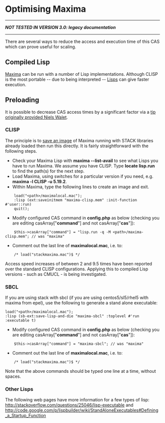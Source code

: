 # Optimising Maxima

---
***NOT TESTED IN VERSION 3.0: legacy documentation***

---


There are several ways to reduce the access and execution time of this CAS which can prove useful for scaling.

## Compiled Lisp ##

[Maxima](Maxima.md) can be run with a number of Lisp implementations.
Although CLISP is the most portable -- due to being interpreted -- [Lisps](../Developer/Lisps) can give faster execution.

## Preloading ##

It is possible to decrease CAS access times by a significant factor via a [tip originally provided Niels Walet](http://stack.bham.ac.uk/live/mod/forum/discuss.php?d=134).

### CLISP ###

The principle is to [save an image](http://clisp.cons.org/impnotes/image.html) of Maxima running with STACK libraries already loaded then run this directly.  It is fairly straightforward with the following steps.

* Check your Maxima Lisp with **maxima --list-avail** to see what Lisps you have to run Maxima.  We assume you have CLISP. Type **locate lisp.run** to find the path(s) for the next step.
* Load Maxima, using switches for a particular version if you need, e.g. **maxima -l CLISP -u 5.19.2**.
* Within Maxima, type the following lines to create an image and exit.

~~~~
	load("<path>/maximalocal.mac");
	:lisp (ext:saveinitmem "maxima-clisp.mem" :init-function #'user::run)
	quit();
~~~~

* Modify configured CAS command in **config.php** as below (checking you are editing casArray["**command**"] and not casArray["**cas**"]):

~~~~
	$this->casArray["command"] = "lisp.run -q -M <path>/maxima-clisp.mem"; // was "maxima"
~~~~

* Comment out the last line of **maximalocal.mac**, i.e. to:

~~~~~
	/* load("stackmaxima.mac")$ */
~~~~~

Access speed increases of between 2 and 9.5 times have been reported over the standard CLISP configurations.
Applying this to compiled Lisp versions - such as CMUCL - is being investigated.

### SBCL ###

If you are using stack with sbcl (if you are using centos5/sl5/rhel5 with maxima from epel), use the following to generate a stand alone executable:

	load("<path>/maximalocal.mac");
	:lisp (sb-ext:save-lisp-and-die "maxima-sbcl" :toplevel #'run :executable t)

* Modify configured CAS command in **config.php** as below (checking you are editing casArray["**command**"] and not casArray["**cas**"]):
~~~~~~
	$this->casArray["command"] = "maxima-sbcl"; // was "maxima"
~~~~~~
* Comment out the last line of **maximalocal.mac**, i.e. to:
~~~~~
	/* load("stackmaxima.mac")$ */
~~~~~
Note that the above commands should be typed one line at a time, without spaces.

### Other Lisps ###

The following web pages have more information for a few types of lisp: <http://stackoverflow.com/questions/25046/lisp-executable> and <http://code.google.com/p/lispbuilder/wiki/StandAloneExecutables#Defining_a_Startup_Function>
